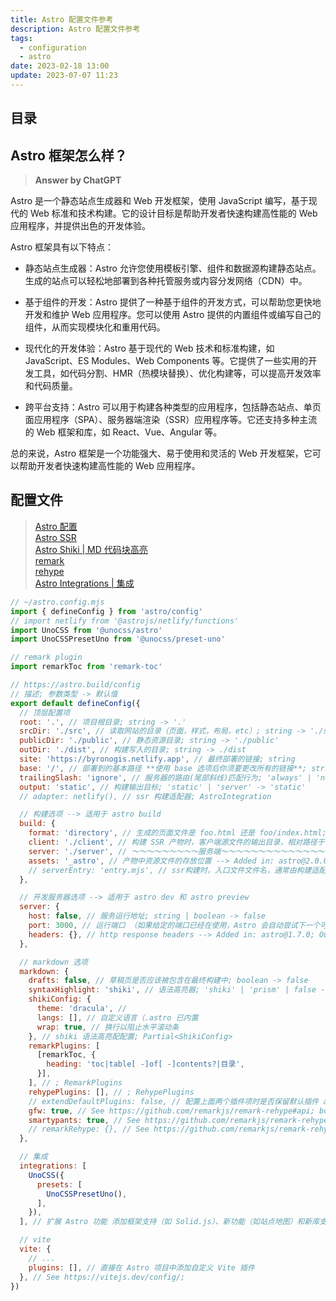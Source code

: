 ```yaml
---
title: Astro 配置文件参考
description: Astro 配置文件参考
tags:
  - configuration
  - astro
date: 2023-02-18 13:00
update: 2023-07-07 11:23
---
```


## 目录

## Astro 框架怎么样？

> **Answer by ChatGPT**

Astro 是一个静态站点生成器和 Web 开发框架，使用 JavaScript 编写，基于现代的 Web 标准和技术构建。它的设计目标是帮助开发者快速构建高性能的 Web 应用程序，并提供出色的开发体验。

Astro 框架具有以下特点：

- 静态站点生成器：Astro 允许您使用模板引擎、组件和数据源构建静态站点。生成的站点可以轻松地部署到各种托管服务或内容分发网络（CDN）中。

- 基于组件的开发：Astro 提供了一种基于组件的开发方式，可以帮助您更快地开发和维护 Web 应用程序。您可以使用 Astro 提供的内置组件或编写自己的组件，从而实现模块化和重用代码。

- 现代化的开发体验：Astro 基于现代的 Web 技术和标准构建，如 JavaScript、ES Modules、Web Components 等。它提供了一些实用的开发工具，如代码分割、HMR（热模块替换）、优化构建等，可以提高开发效率和代码质量。

- 跨平台支持：Astro 可以用于构建各种类型的应用程序，包括静态站点、单页面应用程序（SPA）、服务器端渲染（SSR）应用程序等。它还支持多种主流的 Web 框架和库，如 React、Vue、Angular 等。

总的来说，Astro 框架是一个功能强大、易于使用和灵活的 Web 开发框架，它可以帮助开发者快速构建高性能的 Web 应用程序。

## 配置文件

> [Astro 配置](https://docs.astro.build/en/reference/configuration-reference/)  
> [Astro SSR](https://docs.astro.build/en/guides/server-side-rendering/)  
> [Astro Shiki | MD 代码块高亮](https://docs.astro.build/en/guides/markdown-content/#shiki-configuration)  
> [remark](https://github.com/remarkjs/remark)  
> [rehype](https://github.com/remarkjs/remark-rehype)  
> [Astro Integrations | 集成](https://github.com/remarkjs/remark-rehype#api)

```js
// ~/astro.config.mjs
import { defineConfig } from 'astro/config'
// import netlify from '@astrojs/netlify/functions'
import UnoCSS from '@unocss/astro'
import UnoCSSPresetUno from '@unocss/preset-uno'

// remark plugin
import remarkToc from 'remark-toc'

// https://astro.build/config
// 描述; 参数类型 -> 默认值
export default defineConfig({
  // 顶层配置项
  root: '.', // 项目根目录; string -> '.'
  srcDir: './src', // 读取网站的目录（页面，样式，布局，etc）; string -> './src'
  publicDir: './public', // 静态资源目录; string -> './public'
  outDir: './dist', // 构建写入的目录; string -> ./dist
  site: 'https://byronogis.netlify.app', // 最终部署的链接; string
  base: '/', // 部署到的基本路径 **使用 base 选项后你须要更改所有的链接**; string
  trailingSlash: 'ignore', // 服务器的路由(尾部斜线)匹配行为; 'always' | 'never' | 'ignore' -> 'ignore'
  output: 'static', // 构建输出目标; 'static' | 'server' -> 'static'
  // adapter: netlify(), // ssr 构建适配器; AstroIntegration

  // 构建选项 --> 适用于 astro build
  build: {
    format: 'directory', // 生成的页面文件是 foo.html 还是 foo/index.html; 'file' | 'directory' -> 'directory'
    client: './client', // 构建 SSR 产物时，客户端源文件的输出目录，相对路径于 outDir; string -> './dist/client'
    server: './server', // ～～～～～～～～～服务端～～～～～～～～～～～～～～～～～～; string -> ''./dist/server'
    assets: '_astro', // 产物中资源文件的存放位置 --> Added in: astro@2.0.0; string -> '_astro'
    // serverEntry: 'entry.mjs', // ssr构建时，入口文件文件名，通常由构建适配器指定; string -> 'entry.mjs'
  },

  // 开发服务器选项 --> 适用于 astro dev 和 astro preview
  server: {
    host: false, // 服务运行地址; string | boolean -> false
    port: 3000, // 运行端口 （如果给定的端口已经在使用，Astro 会自动尝试下一个可用的端口); number -> 3000
    headers: {}, // http response headers --> Added in: astro@1.7.0; OutgoingHttpHeaders -> {}
  },

  // markdown 选项
  markdown: {
    drafts: false, // 草稿页是否应该被包含在最终构建中; boolean -> false
    syntaxHighlight: 'shiki', // 语法高亮器; 'shiki' | 'prism' | false -> 'shiki'
    shikiConfig: {
      theme: 'dracula', //
      langs: [], // 自定义语言（.astro 已内置
      wrap: true, // 换行以阻止水平滚动条
    }, // shiki 语法高亮配配置; Partial<ShikiConfig>
    remarkPlugins: [
      [remarkToc, {
        heading: 'toc|table[ -]of[ -]contents?|目录',
      }],
    ], // ; RemarkPlugins
    rehypePlugins: [], // ; RehypePlugins
    // extendDefaultPlugins: false, // 配置上面两个插件项时是否保留默认插件 astro@2.0.0 中舍弃并拆分为 gfm,smartypants
    gfw: true, // See https://github.com/remarkjs/remark-rehype#api; boolean -> true
    smartypants: true, // See https://github.com/remarkjs/remark-rehype#api; boolean -> true
    // remarkRehype: {}, // See https://github.com/remarkjs/remark-rehype#api; RemarkRehype
  },

  // 集成
  integrations: [
    UnoCSS({
      presets: [
        UnoCSSPresetUno(),
      ],
    }),
  ], // 扩展 Astro 功能 添加框架支持（如 Solid.js）、新功能（如站点地图）和新库支持（如 Partytown 和 Turbolinks）;

  // vite
  vite: {
    // ...
    plugins: [], // 直接在 Astro 项目中添加自定义 Vite 插件
  }, // See https://vitejs.dev/config/;
})
```

